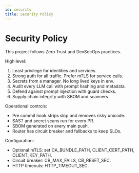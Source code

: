 ```yaml
---
id: security
title: Security Policy
---
```


# Security Policy

This project follows Zero Trust and DevSecOps practices.

High level:
1. Least privilege for identities and services.
2. Strong auth for all traffic. Prefer mTLS for service calls.
3. Secrets from a manager. No long lived keys in env.
4. Audit every LLM call with prompt hashing and metadata.
5. Defend against prompt injection with guard checks.
6. Supply chain integrity with SBOM and scanners.

Operational controls:
- Pre commit hook strips slop and removes risky unicode.
- SAST and secret scans run for every PR.
- SBOM generated on every main push.
- Router has circuit breaker and fallbacks to keep SLOs.

Configuration:
- Optional mTLS: set CA_BUNDLE_PATH, CLIENT_CERT_PATH, CLIENT_KEY_PATH.
- Circuit breaker: CB_MAX_FAILS, CB_RESET_SEC.
- HTTP timeouts: HTTP_TIMEOUT_SEC.